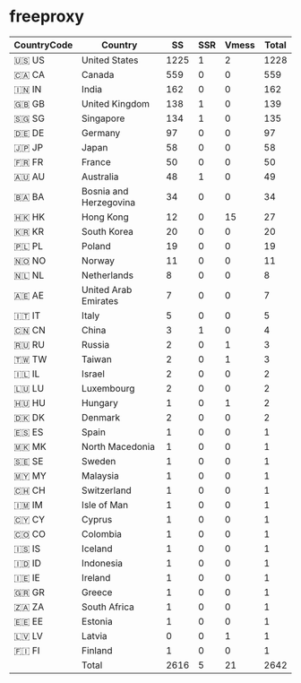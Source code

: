 # freeproxy

|CountryCode|Country|SS|SSR|Vmess|Total|
|  ----  | ----  |  ----  | ----  |  ----  | ----  |
|🇺🇸 US|United States|1225|1|2|1228|
|🇨🇦 CA|Canada|559|0|0|559|
|🇮🇳 IN|India|162|0|0|162|
|🇬🇧 GB|United Kingdom|138|1|0|139|
|🇸🇬 SG|Singapore|134|1|0|135|
|🇩🇪 DE|Germany|97|0|0|97|
|🇯🇵 JP|Japan|58|0|0|58|
|🇫🇷 FR|France|50|0|0|50|
|🇦🇺 AU|Australia|48|1|0|49|
|🇧🇦 BA|Bosnia and Herzegovina|34|0|0|34|
|🇭🇰 HK|Hong Kong|12|0|15|27|
|🇰🇷 KR|South Korea|20|0|0|20|
|🇵🇱 PL|Poland|19|0|0|19|
|🇳🇴 NO|Norway|11|0|0|11|
|🇳🇱 NL|Netherlands|8|0|0|8|
|🇦🇪 AE|United Arab Emirates|7|0|0|7|
|🇮🇹 IT|Italy|5|0|0|5|
|🇨🇳 CN|China|3|1|0|4|
|🇷🇺 RU|Russia|2|0|1|3|
|🇹🇼 TW|Taiwan|2|0|1|3|
|🇮🇱 IL|Israel|2|0|0|2|
|🇱🇺 LU|Luxembourg|2|0|0|2|
|🇭🇺 HU|Hungary|1|0|1|2|
|🇩🇰 DK|Denmark|2|0|0|2|
|🇪🇸 ES|Spain|1|0|0|1|
|🇲🇰 MK|North Macedonia|1|0|0|1|
|🇸🇪 SE|Sweden|1|0|0|1|
|🇲🇾 MY|Malaysia|1|0|0|1|
|🇨🇭 CH|Switzerland|1|0|0|1|
|🇮🇲 IM|Isle of Man|1|0|0|1|
|🇨🇾 CY|Cyprus|1|0|0|1|
|🇨🇴 CO|Colombia|1|0|0|1|
|🇮🇸 IS|Iceland|1|0|0|1|
|🇮🇩 ID|Indonesia|1|0|0|1|
|🇮🇪 IE|Ireland|1|0|0|1|
|🇬🇷 GR|Greece|1|0|0|1|
|🇿🇦 ZA|South Africa|1|0|0|1|
|🇪🇪 EE|Estonia|1|0|0|1|
|🇱🇻 LV|Latvia|0|0|1|1|
|🇫🇮 FI|Finland|1|0|0|1|
||Total|2616|5|21|2642|
